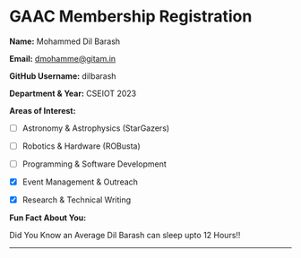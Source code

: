 # GAAC Membership Registration



**Name:** Mohammed Dil Barash 

**Email:** dmohamme@gitam.in  

**GitHub Username:** dilbarash

**Department & Year:** CSEIOT 2023



**Areas of Interest:**  

- [ ] Astronomy & Astrophysics (StarGazers)  

- [ ] Robotics & Hardware (ROBusta)  

- [ ] Programming & Software Development  

- [x] Event Management & Outreach  

- [x] Research & Technical Writing  



**Fun Fact About You:**  

Did You Know an Average Dil Barash can sleep upto 12 Hours!!


---


